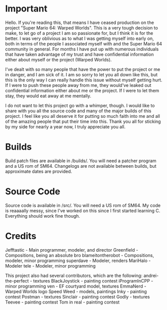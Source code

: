 # Important
Hello. If you're reading this, that means I have ceased production on the project "Super Mario 64: Warped Worlds". This is a very tough decision to make, to let go of a project I am so passionate for, but I think it is for the better. I was very oblivious as to what I was getting myself into early on, both in terms of the people I associated myself with and the Super Mario 64 community in general. For months I have put up with numerous individuals that have taken advantage of my trust and have confidential information either about myself or the project (Warped Worlds).

I've dealt with so many people that have the power to put the project or me in danger, and I am sick of it. I am so sorry to let you all down like this, but this is the only way I can really handle this issue without myself getting hurt. If I were to push these people away from me, they would've leaked out confidential information either about me or the project. If I were to let them stay, they would eat away at me mentally.

I do not want to let this project go with a whimper, though. I would like to share with you all the source code and many of the major builds of this project. I feel like you all deserve it for putting so much faith into me and all of the amazing people that put their time into this. Thank you all for sticking by my side for nearly a year now, I truly appreciate you all.

# Builds
Build patch files are available in /builds/. You will need a patcher program and a US rom of SM64. Changelogs are not available between builds, but approximate dates are provided.

# Source Code
Source code is available in /src/. You will need a US rom of SM64. My code is reaaaally messy, since I've worked on this since I first started learning C. Everything should work fine though.

# Credits
Jefftastic - Main programmer, modeler, and director
Greenfield - Compositions, being an absolute bro
blameitontherobot - Compositions, modeler, minor programming
superdave - Modeler, renders
MariHalo - Modeler
tele - Modeler, minor programming

This project also had several contributors, which are the following:
andrei-the-perfect - textures
BlackJoystick - painting contest
iProgramInCPP - minor programming
ven - EF courtyard model, textures
EmmaNerd - Warped Worlds logo
Speed Weed - models, paintings
Inky - painting contest
Postman - textures
Sinclair - painting contest
Godly - textures
Teevee - painting contest
Tom in real - painting contest
